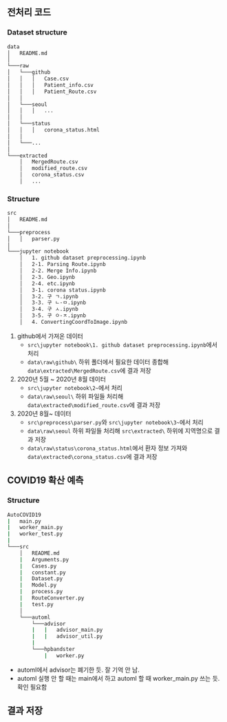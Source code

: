 ## 전처리 코드

### Dataset structure

``` bash
data
│   README.md    
│
└───raw
│   └───github
│   │   │   Case.csv
│   │   │   Patient_info.csv
│   │   │   Patient_Route.csv
│   │  
│   └───seoul
│   │   │   ...
│   │
│   └───status
│   │   │   corona_status.html
│   │
│   └───...
│
└───extracted
    │   MergedRoute.csv
    │   modified_route.csv
    │   corona_status.csv
    │   ...
```



### Structure

``` bash
src
│   README.md    
│
└───preprocess
│   │   parser.py
│   
└───jupyter notebook
    │   1. github dataset preprocessing.ipynb
    │   2-1. Parsing Route.ipynb
    │   2-2. Merge Info.ipynb
    │   2-3. Geo.ipynb
    │   2-4. etc.ipynb
    │   3-1. corona status.ipynb
    │   3-2. 구 ㄱ.ipynb
    │   3-3. 구 ㄴ-ㅁ.ipynb
    │   3-4. 구 ㅅ.ipynb
    │   3-5. 구 ㅇ-ㅈ.ipynb
    │   4. ConvertingCoordToImage.ipynb
```



1. github에서 가져온 데이터
   - `src\jupyter notebook\1. github dataset preprocessing.ipynb`에서 처리
   - `data\raw\github\` 하위 폴더에서 필요한 데이터 종합해 `data\extracted\MergedRoute.csv`에 결과 저장
2. 2020년 5월 ~ 2020년 8월 데이터
   - `src\jupyter notebook\2~`에서 처리
   - `data\raw\seoul\` 하위 파일들 처리해 `data\extracted\modified_route.csv`에 결과 저장
3. 2020년 8월~ 데이터
   - `src\preprocess\parser.py`와 `src\jupyter notebook\3~`에서 처리
   - `data\raw\seoul` 하위 파일들 처리해 `src\extracted\` 하위에 지역명으로 결과 저장
   - `data\raw\status\corona_status.html`에서 환자 정보 가져와 `data\extracted\corona_status.csv`에 결과 저장



## COVID19 확산 예측

### Structure

``` bash
AutoCOVID19
|   main.py
|   worker_main.py
|   worker_test.py
|
└───src
    │   README.md
    |   Arguments.py
    |   Cases.py
    |   constant.py
    |   Dataset.py
    |   Model.py
    |   process.py
    |   RouteConverter.py
    |   test.py
    │
    └───automl
        └───advisor
        |   |   advisor_main.py
        |   |   advisor_util.py
        |   
        └───hpbandster
            |   worker.py
```



- automl에서 advisor는 폐기한 듯. 잘 기억 안 남.
- automl 실행 안 할 때는 main에서 하고 automl 할 때 worker_main.py 쓰는 듯. 확인 필요함



##  결과 저장

